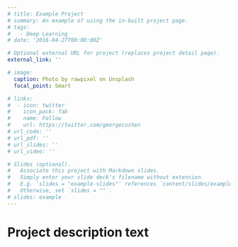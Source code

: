 ```yaml
---
# title: Example Project
# summary: An example of using the in-built project page.
# tags:
#   - Deep Learning
# date: '2016-04-27T00:00:00Z'

# Optional external URL for project (replaces project detail page).
external_link: ''

# image:
  caption: Photo by rawpixel on Unsplash
  focal_point: Smart

# links:
#  - icon: twitter
#    icon_pack: fab
#    name: Follow
#    url: https://twitter.com/georgecushen
# url_code: ''
# url_pdf: ''
# url_slides: ''
# url_video: ''

# Slides (optional).
#   Associate this project with Markdown slides.
#   Simply enter your slide deck's filename without extension.
#   E.g. `slides = "example-slides"` references `content/slides/example-slides.md`.
#   Otherwise, set `slides = ""`.
# slides: example
---
```


# Project description text 
